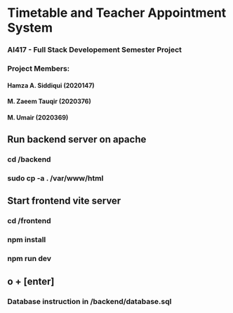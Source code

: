 # Timetable and Teacher Appointment System

### AI417 - Full Stack Developement Semester Project
### Project Members:
#### Hamza A. Siddiqui (2020147)
#### M. Zaeem Tauqir (2020376)
#### M. Umair (2020369)


## Run backend server on apache

### cd /backend

### sudo cp -a . /var/www/html

## Start frontend vite server

### cd /frontend

### npm install

### npm run dev

## o + [enter]

### Database instruction in /backend/database.sql